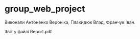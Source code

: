 # group_web_project

Виконали Антоненко Вероніка, Плакидюк Влад, Франчук Іван.

Звіт у файлі Report.pdf
